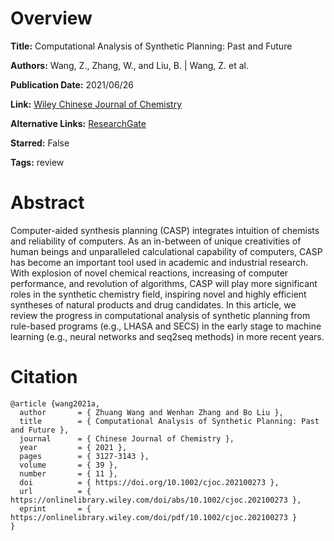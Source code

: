 # Overview
**Title:**
Computational Analysis of Synthetic Planning: Past and Future

**Authors:**
Wang, Z., Zhang, W., and Liu, B. |
Wang, Z. et al.

**Publication Date:**
2021/06/26

**Link:**
[Wiley Chinese Journal of Chemistry](https://onlinelibrary.wiley.com/doi/10.1002/cjoc.202100273)

**Alternative Links:**
[ResearchGate](https://www.researchgate.net/publication/352765387_Computational_Analysis_of_Synthetic_Planning_Past_and_Future)

**Starred:**
False

**Tags:**
review


# Abstract
Computer-aided synthesis planning (CASP) integrates intuition of chemists and reliability of computers.
As an in-between of unique creativities of human beings and unparalleled calculational capability of computers, CASP has become an important tool used in academic and industrial research.
With explosion of novel chemical reactions, increasing of computer performance, and revolution of algorithms, CASP will play more significant roles in the synthetic chemistry field, inspiring novel and highly efficient syntheses of natural products and drug candidates.
In this article, we review the progress in computational analysis of synthetic planning from rule-based programs (e.g., LHASA and SECS) in the early stage to machine learning (e.g., neural networks and seq2seq methods) in more recent years.


# Citation
```
@article {wang2021a,
  author       = { Zhuang Wang and Wenhan Zhang and Bo Liu },
  title        = { Computational Analysis of Synthetic Planning: Past and Future },
  journal      = { Chinese Journal of Chemistry },
  year         = { 2021 },
  pages        = { 3127-3143 },
  volume       = { 39 },
  number       = { 11 },
  doi          = { https://doi.org/10.1002/cjoc.202100273 },
  url          = { https://onlinelibrary.wiley.com/doi/abs/10.1002/cjoc.202100273 },
  eprint       = { https://onlinelibrary.wiley.com/doi/pdf/10.1002/cjoc.202100273 }
}
```
